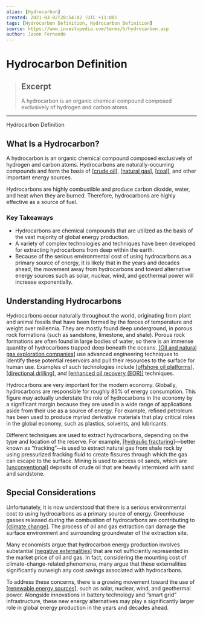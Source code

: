 ```yaml
---
alias: [Hydrocarbon]
created: 2021-03-02T20:54:02 (UTC +11:00)
tags: [Hydrocarbon Definition, Hydrocarbon Definition]
source: https://www.investopedia.com/terms/h/hydrocarbon.asp
author: Jason Fernando
---
```


# Hydrocarbon Definition

> ## Excerpt
> A hydrocarbon is an organic chemical compound composed exclusively of hydrogen and carbon atoms.

---

Hydrocarbon Definition
## What Is a Hydrocarbon?

A hydrocarbon is an organic chemical compound composed exclusively of hydrogen and carbon atoms. Hydrocarbons are naturally-occurring compounds and form the basis of [[crude oil]](https://www.investopedia.com/terms/c/crude-oil.asp), [[natural gas]](https://www.investopedia.com/articles/fundamental-analysis/12/natural-gas-primer.asp), [[coal]](https://www.investopedia.com/investing/coal-stocks/), and other important energy sources.

Hydrocarbons are highly combustible and produce carbon dioxide, water, and heat when they are burned. Therefore, hydrocarbons are highly effective as a source of fuel.

### Key Takeaways

-   Hydrocarbons are chemical compounds that are utilized as the basis of the vast majority of global energy production.
-   A variety of complex technologies and techniques have been developed for extracting hydrocarbons from deep within the earth.
-   Because of the serious environmental cost of using hydrocarbons as a primary source of energy, it is likely that in the years and decades ahead, the movement away from hydrocarbons and toward alternative energy sources such as solar, nuclear, wind, and geothermal power will increase exponentially.

## Understanding Hydrocarbons

Hydrocarbons occur naturally throughout the world, originating from plant and animal fossils that have been formed by the forces of temperature and weight over millennia. They are mostly found deep underground, in porous rock formations (such as sandstone, limestone, and shale). Porous rock formations are often found in large bodies of water, so there is an immense quantity of hydrocarbons trapped deep beneath the oceans. [[Oil and natural gas exploration companies]](https://www.investopedia.com/investing/oil-gas-industry-overview/) use advanced engineering techniques to identify these potential reservoirs and pull their resources to the surface for human use. Examples of such technologies include [[offshore oil platforms]](https://www.investopedia.com/articles/fundamental-analysis/10/a-primer-on-offshore-drilling.asp), [[directional drilling]](https://www.investopedia.com/terms/d/directional-drilling.asp), and [[enhanced oil recovery (EOR)]](https://www.investopedia.com/terms/e/enhanced-oil-recovery.asp) techniques.

Hydrocarbons are very important for the modern economy. Globally, hydrocarbons are responsible for roughly 85% of energy consumption. This figure may actually understate the role of hydrocarbons in the economy by a significant margin because they are used in a wide range of applications aside from their use as a source of energy. For example, refined petroleum has been used to produce myriad derivative materials that play critical roles in the global economy, such as plastics, solvents, and lubricants.

Different techniques are used to extract hydrocarbons, depending on the type and location of the reserve. For example, [[hydraulic fracturing]](https://www.investopedia.com/terms/f/fracking.asp)—better known as “fracking”—is used to extract natural gas from shale rock by using pressurized fracking fluid to create fissures through which the gas can escape to the surface. Mining is used to access oil sands, which are [[unconventional]](https://www.investopedia.com/terms/u/uncoventional-oil.asp) deposits of crude oil that are heavily intermixed with sand and sandstone.

## Special Considerations

Unfortunately, it is now understood that there is a serious environmental cost to using hydrocarbons as a primary source of energy. Greenhouse gasses released during the combustion of hydrocarbons are contributing to [[climate change]](https://www.investopedia.com/articles/investing/051514/preparing-your-portfolio-climate-change.asp). The process of oil and gas extraction can damage the surface environment and surrounding groundwater of the extraction site.

Many economists argue that hydrocarbon energy production involves substantial [[negative externalities]](https://www.investopedia.com/terms/e/externality.asp) that are not sufficiently represented in the market price of oil and gas. In fact, considering the mounting cost of climate-change-related phenomena, many argue that these externalities significantly outweigh any cost savings associated with hydrocarbons.

To address these concerns, there is a growing movement toward the use of [[renewable energy sources]](https://www.investopedia.com/renewable-energy-4689739), such as solar, nuclear, wind, and geothermal power. Alongside innovations in battery technology and “smart grid” infrastructure, these new energy alternatives may play a significantly larger role in global energy production in the years and decades ahead.

